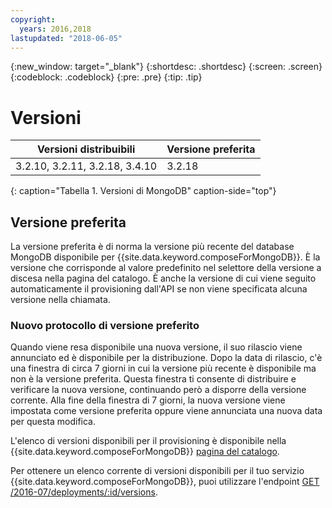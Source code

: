 ```yaml
---
copyright:
  years: 2016,2018
lastupdated: "2018-06-05"
---
```


{:new_window: target="_blank"}
{:shortdesc: .shortdesc}
{:screen: .screen}
{:codeblock: .codeblock}
{:pre: .pre}
{:tip: .tip}

# Versioni

Versioni distribuibili| Versione preferita
----------|-----------
3.2.10, 3.2.11, 3.2.18, 3.4.10 | 3.2.18
{: caption="Tabella 1. Versioni di MongoDB" caption-side="top"}

## Versione preferita

La versione preferita è di norma la versione più recente del database MongoDB disponibile per {{site.data.keyword.composeForMongoDB}}. È la versione che corrisponde al valore predefinito nel selettore della versione a discesa nella pagina del catalogo. È anche la versione di cui viene seguito automaticamente il provisioning dall'API se non viene specificata alcuna versione nella chiamata.

### Nuovo protocollo di versione preferito

Quando viene resa disponibile una nuova versione, il suo rilascio viene annunciato ed è disponibile per la distribuzione. Dopo la data di rilascio, c'è una finestra di circa 7 giorni in cui la versione più recente è disponibile ma non è la versione preferita. Questa finestra ti consente di distribuire e verificare la nuova versione, continuando però a disporre della versione corrente. Alla fine della finestra di 7 giorni, la nuova versione viene impostata come versione preferita oppure viene annunciata una nuova data per questa modifica.

L'elenco di versioni disponibili per il provisioning è disponibile nella {{site.data.keyword.composeForMongoDB}} [pagina del catalogo](https://console.{DomainName}/catalog/services/compose-for-mongodb).

Per ottenere un elenco corrente di versioni disponibili per il tuo servizio {{site.data.keyword.composeForMongoDB}}, puoi utilizzare l'endpoint [GET /2016-07/deployments/:id/versions](https://apidocs.compose.com/v1.0/reference#2016-07-get-deployments-versions).
